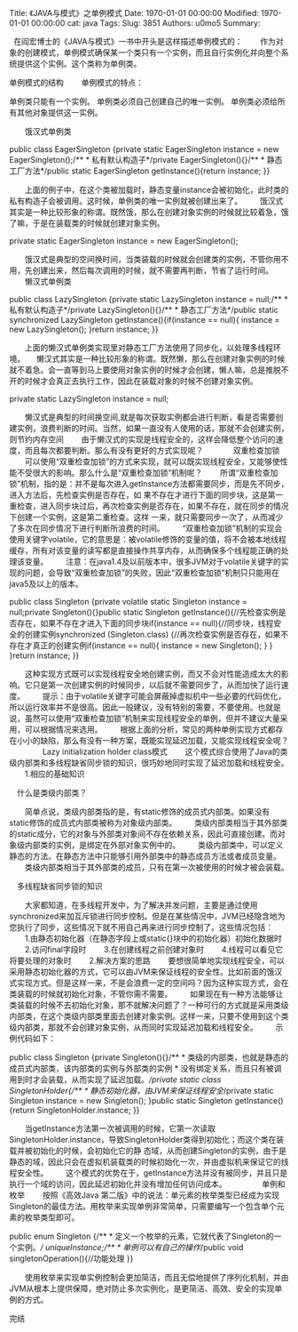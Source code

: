 Title: 《JAVA与模式》之单例模式
Date: 1970-01-01 00:00:00
Modified: 1970-01-01 00:00:00
cat: java
Tags: 
Slug: 3851
Authors: u0mo5 
Summary: 

 
在阎宏博士的《JAVA与模式》一书中开头是这样描述单例模式的：
　　作为对象的创建模式，单例模式确保某一个类只有一个实例，而且自行实例化并向整个系统提供这个实例。这个类称为单例类。

单例模式的结构
　　单例模式的特点：

单例类只能有一个实例。
单例类必须自己创建自己的唯一实例。
单例类必须给所有其他对象提供这一实例。

　　饿汉式单例类


public class EagerSingleton {private static EagerSingleton instance = new EagerSingleton();/**     * 私有默认构造子*/private EagerSingleton(){}/**     * 静态工厂方法*/public static EagerSingleton getInstance(){return instance;    }}


　　上面的例子中，在这个类被加载时，静态变量instance会被初始化，此时类的私有构造子会被调用。这时候，单例类的唯一实例就被创建出来了。
　　饿汉式其实是一种比较形象的称谓。既然饿，那么在创建对象实例的时候就比较着急，饿了嘛，于是在装载类的时候就创建对象实例。

private static EagerSingleton instance = new EagerSingleton();

　　饿汉式是典型的空间换时间，当类装载的时候就会创建类的实例，不管你用不用，先创建出来，然后每次调用的时候，就不需要再判断，节省了运行时间。
 
　　懒汉式单例类


public class LazySingleton {private static LazySingleton instance = null;/**     * 私有默认构造子*/private LazySingleton(){}/**     * 静态工厂方法*/public static synchronized LazySingleton getInstance(){if(instance == null){            instance = new LazySingleton();        }return instance;    }}


　　上面的懒汉式单例类实现里对静态工厂方法使用了同步化，以处理多线程环境。　　懒汉式其实是一种比较形象的称谓。既然懒，那么在创建对象实例的时候就不着急。会一直等到马上要使用对象实例的时候才会创建，懒人嘛，总是推脱不开的时候才会真正去执行工作，因此在装载对象的时候不创建对象实例。

private static LazySingleton instance = null;

　　懒汉式是典型的时间换空间,就是每次获取实例都会进行判断，看是否需要创建实例，浪费判断的时间。当然，如果一直没有人使用的话，那就不会创建实例，则节约内存空间
　　由于懒汉式的实现是线程安全的，这样会降低整个访问的速度，而且每次都要判断。那么有没有更好的方式实现呢？
　 
　　双重检查加锁
　　可以使用“双重检查加锁”的方式来实现，就可以既实现线程安全，又能够使性能不受很大的影响。那么什么是“双重检查加锁”机制呢？
　　所谓“双重检查加锁”机制，指的是：并不是每次进入getInstance方法都需要同步，而是先不同步，进入方法后，先检查实例是否存在，如 果不存在才进行下面的同步块，这是第一重检查，进入同步块过后，再次检查实例是否存在，如果不存在，就在同步的情况下创建一个实例，这是第二重检查。这样 一来，就只需要同步一次了，从而减少了多次在同步情况下进行判断所浪费的时间。
　　“双重检查加锁”机制的实现会使用关键字volatile，它的意思是：被volatile修饰的变量的值，将不会被本地线程缓存，所有对该变量的读写都是直接操作共享内存，从而确保多个线程能正确的处理该变量。
　　注意：在java1.4及以前版本中，很多JVM对于volatile关键字的实现的问题，会导致“双重检查加锁”的失败，因此“双重检查加锁”机制只只能用在java5及以上的版本。


public class Singleton {private volatile static Singleton instance = null;private Singleton(){}public static Singleton getInstance(){//先检查实例是否存在，如果不存在才进入下面的同步块if(instance == null){//同步块，线程安全的创建实例synchronized (Singleton.class) {//再次检查实例是否存在，如果不存在才真正的创建实例if(instance == null){                    instance = new Singleton();                }            }        }return instance;    }}


　　这种实现方式既可以实现线程安全地创建实例，而又不会对性能造成太大的影响。它只是第一次创建实例的时候同步，以后就不需要同步了，从而加快了运行速度。
　　提示：由于volatile关键字可能会屏蔽掉虚拟机中一些必要的代码优化，所以运行效率并不是很高。因此一般建议，没有特别的需要，不要使用。也就是说，虽然可以使用“双重检查加锁”机制来实现线程安全的单例，但并不建议大量采用，可以根据情况来选用。
　　根据上面的分析，常见的两种单例实现方式都存在小小的缺陷，那么有没有一种方案，既能实现延迟加载，又能实现线程安全呢？
　　
　　Lazy initialization holder class模式
　　这个模式综合使用了Java的类级内部类和多线程缺省同步锁的知识，很巧妙地同时实现了延迟加载和线程安全。
　　1.相应的基础知识

　什么是类级内部类？

　　简单点说，类级内部类指的是，有static修饰的成员式内部类。如果没有static修饰的成员式内部类被称为对象级内部类。
　　类级内部类相当于其外部类的static成分，它的对象与外部类对象间不存在依赖关系，因此可直接创建。而对象级内部类的实例，是绑定在外部对象实例中的。
　　类级内部类中，可以定义静态的方法。在静态方法中只能够引用外部类中的静态成员方法或者成员变量。
　　类级内部类相当于其外部类的成员，只有在第一次被使用的时候才被会装载。

　多线程缺省同步锁的知识

　　大家都知道，在多线程开发中，为了解决并发问题，主要是通过使用synchronized来加互斥锁进行同步控制。但是在某些情况中，JVM已经隐含地为您执行了同步，这些情况下就不用自己再来进行同步控制了。这些情况包括：
　　1.由静态初始化器（在静态字段上或static{}块中的初始化器）初始化数据时
　　2.访问final字段时
　　3.在创建线程之前创建对象时
　　4.线程可以看见它将要处理的对象时
　　2.解决方案的思路
　　要想很简单地实现线程安全，可以采用静态初始化器的方式，它可以由JVM来保证线程的安全性。比如前面的饿汉式实现方式。但是这样一来，不是会浪费一定的空间吗？因为这种实现方式，会在类装载的时候就初始化对象，不管你需不需要。
　　如果现在有一种方法能够让类装载的时候不去初始化对象，那不就解决问题了？一种可行的方式就是采用类级内部类，在这个类级内部类里面去创建对象实例。这样一来，只要不使用到这个类级内部类，那就不会创建对象实例，从而同时实现延迟加载和线程安全。
　　示例代码如下：
　　


public class Singleton {private Singleton(){}/**     *    类级的内部类，也就是静态的成员式内部类，该内部类的实例与外部类的实例     *    没有绑定关系，而且只有被调用到时才会装载，从而实现了延迟加载。*/private static class SingletonHolder{/**         * 静态初始化器，由JVM来保证线程安全*/private static Singleton instance = new Singleton();    }public static Singleton getInstance(){return SingletonHolder.instance;    }}


　　当getInstance方法第一次被调用的时候，它第一次读取 SingletonHolder.instance，导致SingletonHolder类得到初始化；而这个类在装载并被初始化的时候，会初始化它的静 态域，从而创建Singleton的实例，由于是静态的域，因此只会在虚拟机装载类的时候初始化一次，并由虚拟机来保证它的线程安全性。
　　这个模式的优势在于，getInstance方法并没有被同步，并且只是执行一个域的访问，因此延迟初始化并没有增加任何访问成本。
　　
　　单例和枚举
　　按照《高效Java 第二版》中的说法：单元素的枚举类型已经成为实现Singleton的最佳方法。用枚举来实现单例非常简单，只需要编写一个包含单个元素的枚举类型即可。


public enum Singleton {/**     * 定义一个枚举的元素，它就代表了Singleton的一个实例。*/    uniqueInstance;/**     * 单例可以有自己的操作*/public void singletonOperation(){//功能处理    }}


　　使用枚举来实现单实例控制会更加简洁，而且无偿地提供了序列化机制，并由JVM从根本上提供保障，绝对防止多次实例化，是更简洁、高效、安全的实现单例的方式。
　　

完结
